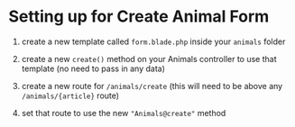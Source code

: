 # Setting up for Create Animal Form

1. create a new template called `form.blade.php` inside your `animals` folder

1. create a new `create()` method on your Animals controller to use that template (no need to pass in any data)

1. create a new route for `/animals/create` (this will need to be above any `/animals/{article}` route)

1. set that route to use the new `"Animals@create"` method